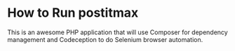 # How to Run postitmax

This is an awesome PHP application that will use Composer for dependency management and Codeception to do Selenium browser automation.

